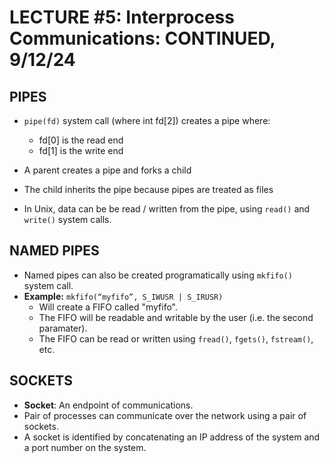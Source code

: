 # LECTURE #5: Interprocess Communications: CONTINUED, 9/12/24

## PIPES

-   `pipe(fd)` system call (where int fd[2]) creates a pipe where:

    -   fd[0] is the read end
    -   fd[1] is the write end

-   A parent creates a pipe and forks a child
-   The child inherits the pipe because pipes are treated as files
-   In Unix, data can be be read / written from the pipe, using `read()` and `write()` system calls.

## NAMED PIPES

-   Named pipes can also be created programatically using `mkfifo()` system call.
-   **Example:** `mkfifo(“myfifo”, S_IWUSR | S_IRUSR)`
    -   Will create a FIFO called "myfifo".
    -   The FIFO will be readable and writable by the user (i.e. the second paramater).
    -   The FIFO can be read or written using `fread()`, `fgets()`, `fstream()`, etc.

## SOCKETS

-   **Socket**: An endpoint of communications.
-   Pair of processes can communicate over the network
    using a pair of sockets.
-   A socket is identified by concatenating an IP address of the system and a port number on the system.
